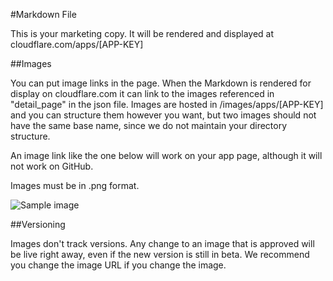 #Markdown File

This is your marketing copy. It will be rendered and displayed at
cloudflare.com/apps/[APP-KEY]

##Images

You can put image links in the page. When the Markdown is rendered for display on cloudflare.com it can link to the images referenced in "detail_page" in the json file. Images are hosted in /images/apps/[APP-KEY]
and you can structure them however you want, but two images should not have the same base name, since we do not
maintain your directory structure.

An image link like the one below will work on your app page, although it will not work on GitHub.

Images must be in .png format.

![Sample image](/images/apps/sample/example.png "Has to be a png")

##Versioning

Images don't track versions. Any change to an image that is approved will be live right away, even if the new version is still in beta. We recommend you change the image URL if you change the image.